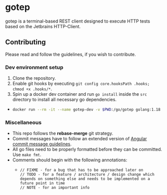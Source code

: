 # gotep
gotep is a terminal-based REST client designed to execute HTTP tests based on the Jetbrains HTTP-Client.

## Contributing
Please read and follow the guidelines, if you wish to contribute.

### Dev environment setup
1. Clone the repository.
2. Enable git hooks by executing `git config core.hooksPath .hooks; chmod +x .hooks/*`.
3. Spin up a docker dev container and run `go install` inside the `src` directory to install all necessary go
dependencies.
  * ```bash
    docker run --rm -it --name gotep-dev -v $PWD:/go/gotep golang:1.18
    ```

### Miscellaneous
* This repo follows the **rebase-merge** git strategy.
* Commit messages have to follow an extended version of
[Angular commit message guidelines](https://github.com/angular/angular/blob/master/CONTRIBUTING.md#-commit-message-format).
* All go files need to be properly formatted before they can be committed. Use `make fmt`.
* Comments should begin with the following annotations:
  * ```golang
    // FIXME - for a bug that has to be approached later on
    // TODO - for a feature / architecture / design change which depends on something else and needs to be implemented on a future point in time
    // NOTE - for an important info
    ```

